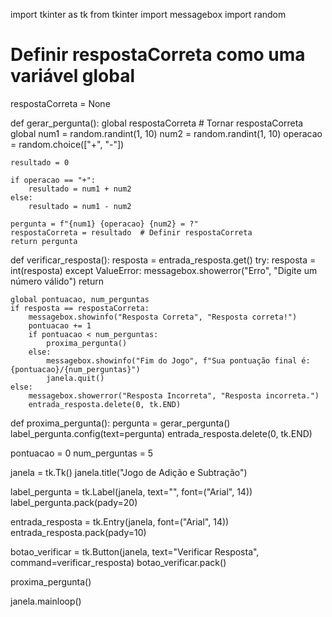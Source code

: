 import tkinter as tk
from tkinter import messagebox
import random

# Definir respostaCorreta como uma variável global
respostaCorreta = None

def gerar_pergunta():
    global respostaCorreta  # Tornar respostaCorreta global
    num1 = random.randint(1, 10)
    num2 = random.randint(1, 10)
    operacao = random.choice(["+", "-"])
    
    resultado = 0
    
    if operacao == "+":
        resultado = num1 + num2
    else:
        resultado = num1 - num2
    
    pergunta = f"{num1} {operacao} {num2} = ?"
    respostaCorreta = resultado  # Definir respostaCorreta
    return pergunta

def verificar_resposta():
    resposta = entrada_resposta.get()
    try:
        resposta = int(resposta)
    except ValueError:
        messagebox.showerror("Erro", "Digite um número válido")
        return
    
    global pontuacao, num_perguntas
    if resposta == respostaCorreta:
        messagebox.showinfo("Resposta Correta", "Resposta correta!")
        pontuacao += 1
        if pontuacao < num_perguntas:
            proxima_pergunta()
        else:
            messagebox.showinfo("Fim do Jogo", f"Sua pontuação final é: {pontuacao}/{num_perguntas}")
            janela.quit()
    else:
        messagebox.showerror("Resposta Incorreta", "Resposta incorreta.")
        entrada_resposta.delete(0, tk.END)

def proxima_pergunta():
    pergunta = gerar_pergunta()
    label_pergunta.config(text=pergunta)
    entrada_resposta.delete(0, tk.END)

pontuacao = 0
num_perguntas = 5

janela = tk.Tk()
janela.title("Jogo de Adição e Subtração")

label_pergunta = tk.Label(janela, text="", font=("Arial", 14))
label_pergunta.pack(pady=20)

entrada_resposta = tk.Entry(janela, font=("Arial", 14))
entrada_resposta.pack(pady=10)

botao_verificar = tk.Button(janela, text="Verificar Resposta", command=verificar_resposta)
botao_verificar.pack()

proxima_pergunta()

janela.mainloop()
